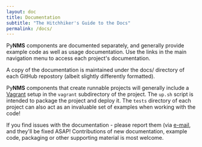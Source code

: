 ```yaml
---
layout: doc
title: Documentation
subtitle: "The Hitchhiker's Guide to the Docs"
permalink: /docs/
---
```


Py**NMS** components are documented separately, and generally provide example code as well as usage documentation. Use the links in the main navigation menu to access each project's documentation.

A copy of the documentation is maintained under the docs/ directory of each GitHub repostory (albeit slightly differently formatted).

Py**NMS** components that create runnable projects will generally include a [Vagrant](https://www.vagrantup.com/) setup in the `vagrant` subdirectory of the project. The `up.sh` script is intended to package the project and deploy it. The `tests` directory of each project can also act as an invaluable set of examples when working with the code!

If you find issues with the documentation - please report them (via [e-mail](mailto:rjs@rob.sh), and they'll be fixed ASAP! Contributions of new documentation, example code, packaging or other supporting material is most welcome.